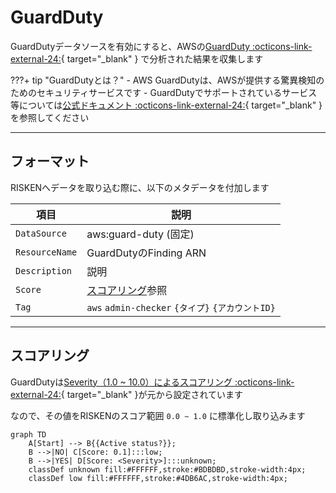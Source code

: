 # GuardDuty


GuardDutyデータソースを有効にすると、AWSの[GuardDuty :octicons-link-external-24:](https://docs.aws.amazon.com/guardduty/latest/ug/what-is-guardduty.html){ target="_blank" } で分析された結果を収集します

???+ tip "GuardDutyとは？"
    - AWS GuardDutyは、AWSが提供する驚異検知のためのセキュリティサービスです
    - GuardDutyでサポートされているサービス等については[公式ドキュメント :octicons-link-external-24:](https://docs.aws.amazon.com/guardduty/latest/ug/guardduty_finding-types-active.html){ target="_blank" } を参照してください

---

## フォーマット

RISKENへデータを取り込む際に、以下のメタデータを付加します

| 項目            | 説明                                           |
| -------------- | ---------------------------------------------- |
| `DataSource`   | aws:guard-duty (固定)                          |
| `ResourceName` | GuardDutyのFinding ARN                         |
| `Description`  | 説明                                           |
| `Score`        | [スコアリング](/aws/guardduty/#_2)参照           |
| `Tag`          | `aws` `admin-checker` `{タイプ}` `{アカウントID}`|


---

## スコアリング

GuardDutyは[Severity（1.0 ~ 10.0）によるスコアリング :octicons-link-external-24:](https://docs.aws.amazon.com/guardduty/latest/ug/guardduty_findings.html){ target="_blank" }が元から設定されています

なので、その値をRISKENのスコア範囲 `0.0 ~ 1.0` に標準化し取り込みます

```mermaid
graph TD
    A[Start] --> B{{Active status?}};
    B -->|NO| C[Score: 0.1]:::low;
    B -->|YES| D[Score: <Severity>]:::unknown;
    classDef unknown fill:#FFFFFF,stroke:#BDBDBD,stroke-width:4px;
    classDef low fill:#FFFFFF,stroke:#4DB6AC,stroke-width:4px;
```
